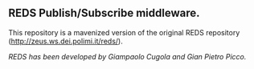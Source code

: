 ## REDS Publish/Subscribe middleware.


This repository is a mavenized version of the original REDS repository (http://zeus.ws.dei.polimi.it/reds/).

*REDS has been developed by Giampaolo Cugola and Gian Pietro Picco.*
